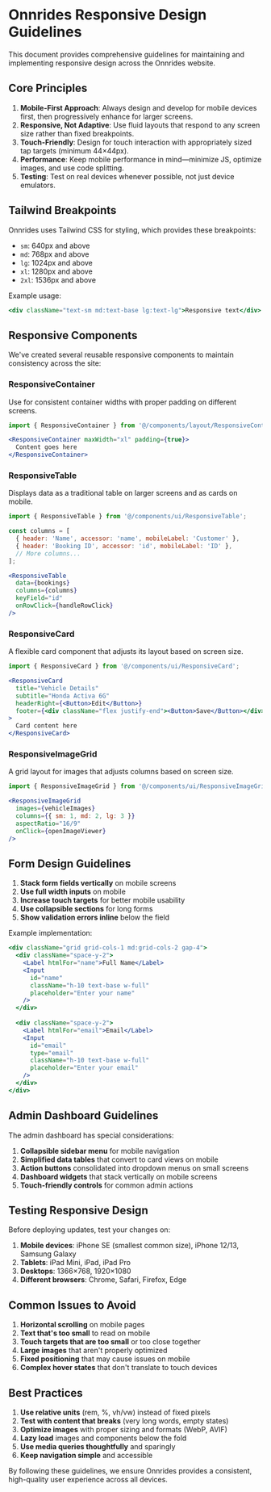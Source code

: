 # Onnrides Responsive Design Guidelines

This document provides comprehensive guidelines for maintaining and implementing responsive design across the Onnrides website.

## Core Principles

1. **Mobile-First Approach**: Always design and develop for mobile devices first, then progressively enhance for larger screens.
2. **Responsive, Not Adaptive**: Use fluid layouts that respond to any screen size rather than fixed breakpoints.
3. **Touch-Friendly**: Design for touch interaction with appropriately sized tap targets (minimum 44×44px).
4. **Performance**: Keep mobile performance in mind—minimize JS, optimize images, and use code splitting.
5. **Testing**: Test on real devices whenever possible, not just device emulators.

## Tailwind Breakpoints

Onnrides uses Tailwind CSS for styling, which provides these breakpoints:

- `sm`: 640px and above
- `md`: 768px and above
- `lg`: 1024px and above
- `xl`: 1280px and above
- `2xl`: 1536px and above

Example usage:
```jsx
<div className="text-sm md:text-base lg:text-lg">Responsive text</div>
```

## Responsive Components

We've created several reusable responsive components to maintain consistency across the site:

### ResponsiveContainer

Use for consistent container widths with proper padding on different screens.

```jsx
import { ResponsiveContainer } from '@/components/layout/ResponsiveContainer';

<ResponsiveContainer maxWidth="xl" padding={true}>
  Content goes here
</ResponsiveContainer>
```

### ResponsiveTable

Displays data as a traditional table on larger screens and as cards on mobile.

```jsx
import { ResponsiveTable } from '@/components/ui/ResponsiveTable';

const columns = [
  { header: 'Name', accessor: 'name', mobileLabel: 'Customer' },
  { header: 'Booking ID', accessor: 'id', mobileLabel: 'ID' },
  // More columns...
];

<ResponsiveTable 
  data={bookings} 
  columns={columns}
  keyField="id"
  onRowClick={handleRowClick}
/>
```

### ResponsiveCard

A flexible card component that adjusts its layout based on screen size.

```jsx
import { ResponsiveCard } from '@/components/ui/ResponsiveCard';

<ResponsiveCard
  title="Vehicle Details"
  subtitle="Honda Activa 6G"
  headerRight={<Button>Edit</Button>}
  footer={<div className="flex justify-end"><Button>Save</Button></div>}
>
  Card content here
</ResponsiveCard>
```

### ResponsiveImageGrid

A grid layout for images that adjusts columns based on screen size.

```jsx
import { ResponsiveImageGrid } from '@/components/ui/ResponsiveImageGrid';

<ResponsiveImageGrid
  images={vehicleImages}
  columns={{ sm: 1, md: 2, lg: 3 }}
  aspectRatio="16/9"
  onClick={openImageViewer}
/>
```

## Form Design Guidelines

1. **Stack form fields vertically** on mobile screens
2. **Use full width inputs** on mobile
3. **Increase touch targets** for better mobile usability
4. **Use collapsible sections** for long forms
5. **Show validation errors inline** below the field

Example implementation:

```jsx
<div className="grid grid-cols-1 md:grid-cols-2 gap-4">
  <div className="space-y-2">
    <Label htmlFor="name">Full Name</Label>
    <Input 
      id="name" 
      className="h-10 text-base w-full" 
      placeholder="Enter your name"
    />
  </div>
  
  <div className="space-y-2">
    <Label htmlFor="email">Email</Label>
    <Input 
      id="email"
      type="email" 
      className="h-10 text-base w-full"
      placeholder="Enter your email"
    />
  </div>
</div>
```

## Admin Dashboard Guidelines

The admin dashboard has special considerations:

1. **Collapsible sidebar menu** for mobile navigation
2. **Simplified data tables** that convert to card views on mobile
3. **Action buttons** consolidated into dropdown menus on small screens
4. **Dashboard widgets** that stack vertically on mobile screens
5. **Touch-friendly controls** for common admin actions

## Testing Responsive Design

Before deploying updates, test your changes on:

1. **Mobile devices**: iPhone SE (smallest common size), iPhone 12/13, Samsung Galaxy
2. **Tablets**: iPad Mini, iPad, iPad Pro
3. **Desktops**: 1366×768, 1920×1080
4. **Different browsers**: Chrome, Safari, Firefox, Edge

## Common Issues to Avoid

1. **Horizontal scrolling** on mobile pages
2. **Text that's too small** to read on mobile
3. **Touch targets that are too small** or too close together
4. **Large images** that aren't properly optimized
5. **Fixed positioning** that may cause issues on mobile
6. **Complex hover states** that don't translate to touch devices

## Best Practices

1. **Use relative units** (rem, %, vh/vw) instead of fixed pixels
2. **Test with content that breaks** (very long words, empty states)
3. **Optimize images** with proper sizing and formats (WebP, AVIF)
4. **Lazy load** images and components below the fold
5. **Use media queries thoughtfully** and sparingly
6. **Keep navigation simple** and accessible

By following these guidelines, we ensure Onnrides provides a consistent, high-quality user experience across all devices. 